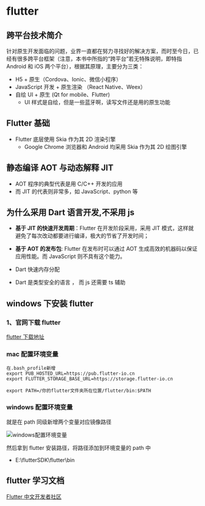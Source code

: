 # flutter

## 跨平台技术简介

针对原生开发面临的问题，业界一直都在努力寻找好的解决方案，而时至今日，已经有很多跨平台框架（注意，本书中所指的“跨平台”若无特殊说明，即特指 Android 和 iOS 两个平台），根据其原理，主要分为三类：

- H5 + 原生（Cordova、Ionic、微信小程序）
- JavaScript 开发 + 原生渲染 （React Native、Weex）
- 自绘 UI + 原生 (Qt for mobile、Flutter)
  - UI 样式是自绘，但是一些蓝牙啊，读写文件还是用的原生功能

## Flutter 基础

- Flutter 底层使用 Skia 作为其 2D 渲染引擎
  - Google Chrome 浏览器和 Android 均采用 Skia 作为其 2D 绘图引擎

## 静态编译 AOT 与动态解释 JIT

- AOT 程序的典型代表是用 C/C++ 开发的应用
- 而 JIT 的代表则非常多，如 JavaScript、python 等

## 为什么采用 Dart 语言开发,不采用 js

- **基于 JIT 的快速开发周期**：Flutter 在开发阶段采用，采用 JIT 模式，这样就避免了每次改动都要进行编译，极大的节省了开发时间；

- **基于 AOT 的发布包**: Flutter 在发布时可以通过 AOT 生成高效的机器码以保证应用性能。而 JavaScript 则不具有这个能力。

- Dart 快速内存分配
- Dart 是类型安全的语言 ， 而 js 还需要 ts 辅助

## windows 下安装 flutter

### 1、官网下载 flutter

[flutter 下载地址](https://flutter.dev/docs/development/tools/sdk/releases)

### mac 配置环境变量

```
在.bash_profile新增
export PUB_HOSTED_URL=https://pub.flutter-io.cn
export FLUTTER_STORAGE_BASE_URL=https://storage.flutter-io.cn

export PATH=/你的flutter文件夹所在位置/flutter/bin:$PATH
```

### windows 配置环境变量

就是在 path 同级新增两个变量对应镜像路径

![windows配置环境变量](https://i2.wp.com/img-blog.csdnimg.cn/20200624010609394.png?x-oss-process=image/watermark,type_ZmFuZ3poZW5naGVpdGk,shadow_10,text_aHR0cHM6Ly9ibG9nLmNzZG4ubmV0L3N1bmJpbmthbmc=,size_16,color_FFFFFF,t_70)

然后拿到 flutter 安装路径，将路径添加到环境变量的 path 中

- E:\flutterSDK\flutter\bin

## flutter 学习文档

[Flutter 中文开发者社区](https://flutterchina.club/)
